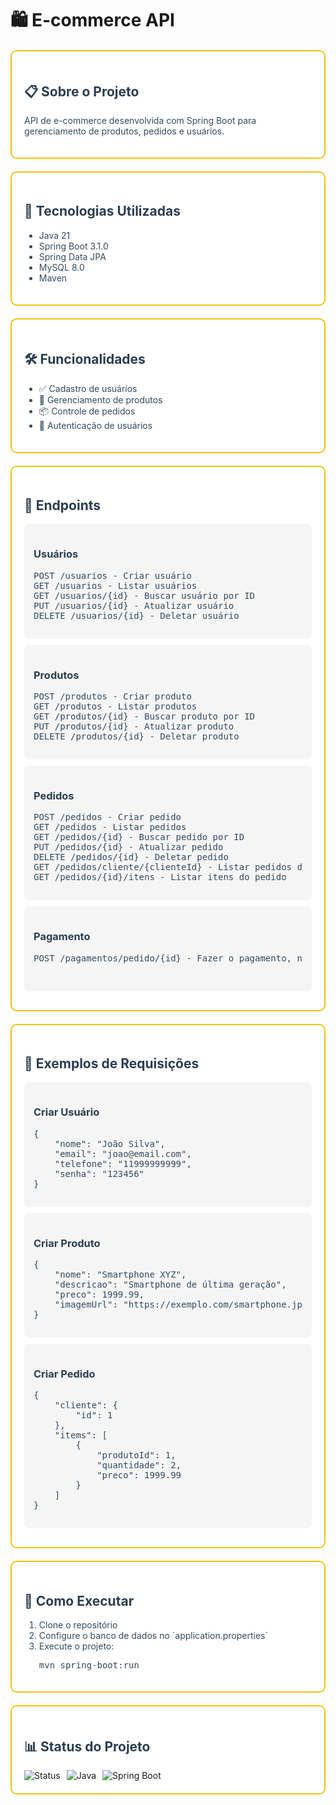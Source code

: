 # 🛍️ E-commerce API

<div style="background-color: #ffffff; padding: 20px; border-radius: 10px; margin: 20px 0; border: 2px solid #f1c40f;">
  <h2 style="color: #2c3e50;">📋 Sobre o Projeto</h2>
  <p style="color: #34495e;">API de e-commerce desenvolvida com Spring Boot para gerenciamento de produtos, pedidos e usuários.</p>
</div>

<div style="background-color: #ffffff; padding: 20px; border-radius: 10px; margin: 20px 0; border: 2px solid #f1c40f;">
  <h2 style="color: #2c3e50;">🚀 Tecnologias Utilizadas</h2>
  <ul style="color: #34495e;">
    <li>Java 21</li>
    <li>Spring Boot 3.1.0</li>
    <li>Spring Data JPA</li>
    <li>MySQL 8.0</li>
    <li>Maven</li>
  </ul>
</div>

<div style="background-color: #ffffff; padding: 20px; border-radius: 10px; margin: 20px 0; border: 2px solid #f1c40f;">
  <h2 style="color: #2c3e50;">🛠️ Funcionalidades</h2>
  <ul style="color: #34495e;">
    <li>✅ Cadastro de usuários</li>
    <li>🛒 Gerenciamento de produtos</li>
    <li>📦 Controle de pedidos</li>
    <li>🔐 Autenticação de usuários</li>
  </ul>
</div>

<div style="background-color: #ffffff; padding: 20px; border-radius: 10px; margin: 20px 0; border: 2px solid #f1c40f;">
  <h2 style="color: #2c3e50;">📝 Endpoints</h2>

  <div style="background-color: #f5f5f5; padding: 15px; border-radius: 8px; margin: 10px 0;">
    <h3 style="color: #2c3e50;">Usuários</h3>
    <pre style="color: #34495e;">
POST /usuarios - Criar usuário
GET /usuarios - Listar usuários
GET /usuarios/{id} - Buscar usuário por ID
PUT /usuarios/{id} - Atualizar usuário
DELETE /usuarios/{id} - Deletar usuário</pre>
  </div>

  <div style="background-color: #f5f5f5; padding: 15px; border-radius: 8px; margin: 10px 0;">
    <h3 style="color: #2c3e50;">Produtos</h3>
    <pre style="color: #34495e;">
POST /produtos - Criar produto
GET /produtos - Listar produtos
GET /produtos/{id} - Buscar produto por ID
PUT /produtos/{id} - Atualizar produto
DELETE /produtos/{id} - Deletar produto</pre>
  </div>

  <div style="background-color: #f5f5f5; padding: 15px; border-radius: 8px; margin: 10px 0;">
    <h3 style="color: #2c3e50;">Pedidos</h3>
    <pre style="color: #34495e;">
POST /pedidos - Criar pedido
GET /pedidos - Listar pedidos
GET /pedidos/{id} - Buscar pedido por ID
PUT /pedidos/{id} - Atualizar pedido
DELETE /pedidos/{id} - Deletar pedido
GET /pedidos/cliente/{clienteId} - Listar pedidos do cliente
GET /pedidos/{id}/itens - Listar itens do pedido</pre>
  </div>

  <div style="background-color: #f5f5f5; padding: 15px; border-radius: 8px; margin: 10px 0;">
    <h3 style="color: #2c3e50;">Pagamento</h3>
    <pre style="color: #34495e;">
POST /pagamentos/pedido/{id} - Fazer o pagamento, não precisa de corpo
    </pre>
  </div>
</div>

<div style="background-color: #ffffff; padding: 20px; border-radius: 10px; margin: 20px 0; border: 2px solid #f1c40f;">
  <h2 style="color: #2c3e50;">🎨 Exemplos de Requisições</h2>

  <div style="background-color: #f5f5f5; padding: 15px; border-radius: 8px; margin: 10px 0;">
    <h3 style="color: #2c3e50;">Criar Usuário</h3>
    <pre style="color: #34495e;">
{
    "nome": "João Silva",
    "email": "joao@email.com",
    "telefone": "11999999999",
    "senha": "123456"
}</pre>
  </div>

  <div style="background-color: #f5f5f5; padding: 15px; border-radius: 8px; margin: 10px 0;">
    <h3 style="color: #2c3e50;">Criar Produto</h3>
    <pre style="color: #34495e;">
{
    "nome": "Smartphone XYZ",
    "descricao": "Smartphone de última geração",
    "preco": 1999.99,
    "imagemUrl": "https://exemplo.com/smartphone.jpg"
}</pre>
  </div>

  <div style="background-color: #f5f5f5; padding: 15px; border-radius: 8px; margin: 10px 0;">
    <h3 style="color: #2c3e50;">Criar Pedido</h3>
    <pre style="color: #34495e;">
{
    "cliente": {
        "id": 1
    },
    "items": [
        {
            "produtoId": 1,
            "quantidade": 2,
            "preco": 1999.99
        }
    ]
}</pre>
  </div>
</div>

<div style="background-color: #ffffff; padding: 20px; border-radius: 10px; margin: 20px 0; border: 2px solid #f1c40f;">
  <h2 style="color: #2c3e50;">🚀 Como Executar</h2>
  <ol style="color: #34495e;">
    <li>Clone o repositório</li>
    <li>Configure o banco de dados no `application.properties`</li>
    <li>Execute o projeto:
      <pre>mvn spring-boot:run</pre>
    </li>
  </ol>
</div>

<div style="background-color: #ffffff; padding: 20px; border-radius: 10px; margin: 20px 0; border: 2px solid #f1c40f;">
  <h2 style="color: #2c3e50;">📊 Status do Projeto</h2>
  <div style="display: flex; gap: 10px;">
    <img src="https://img.shields.io/badge/Status-Em%20Desenvolvimento-yellow" alt="Status">
    <img src="https://img.shields.io/badge/Java-21-blue" alt="Java">
    <img src="https://img.shields.io/badge/Spring%20Boot-3.1.0-green" alt="Spring Boot">
  </div>
</div>
